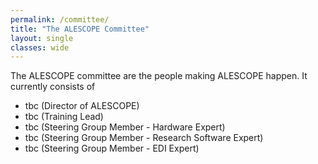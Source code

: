 ```yaml
---
permalink: /committee/
title: "The ALESCOPE Committee"
layout: single
classes: wide
---
```


The ALESCOPE committee are the people making ALESCOPE happen. It currently consists of

 - tbc (Director of ALESCOPE)
 - tbc (Training Lead)
 - tbc (Steering Group Member - Hardware Expert)
 - tbc (Steering Group Member - Research Software Expert)
 - tbc (Steering Group Member - EDI Expert)
